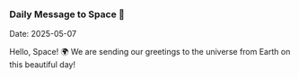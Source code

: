 ### Daily Message to Space 🌌
Date: 2025-05-07

Hello, Space! 🌍 We are sending our greetings to the universe from Earth on this beautiful day!
